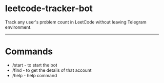 # leetcode-tracker-bot
Track any user's problem count in LeetCode without leaving Telegram environment.
***
# Commands
- /start - to start the bot
- /find <username> - to get the details of that account
- /help - help command
